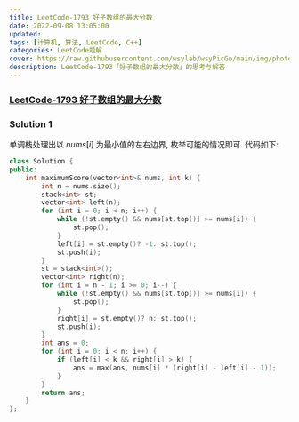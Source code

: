 ```yaml
---
title: LeetCode-1793 好子数组的最大分数 
date: 2022-09-08 13:05:00
updated:
tags: [计算机, 算法, LeetCode, C++]
categories: LeetCode题解
cover: https://raw.githubusercontent.com/wsylab/wsyPicGo/main/img/photo-1661897906179-18267166aa1a.avif
description: LeetCode-1793「好子数组的最大分数」的思考与解答
---
```

### [LeetCode-1793 好子数组的最大分数](https://leetcode.cn/problems/maximum-score-of-a-good-subarray/)

### Solution 1
单调栈处理出以 $nums[i]$ 为最小值的左右边界, 枚举可能的情况即可.
代码如下:
```C++
class Solution {
public:
    int maximumScore(vector<int>& nums, int k) {
        int n = nums.size();
        stack<int> st;
        vector<int> left(n);
        for (int i = 0; i < n; i++) {
            while (!st.empty() && nums[st.top()] >= nums[i]) {
                st.pop();
            }
            left[i] = st.empty()? -1: st.top();
            st.push(i);
        }
        st = stack<int>();
        vector<int> right(n);
        for (int i = n - 1; i >= 0; i--) {
            while (!st.empty() && nums[st.top()] >= nums[i]) {
                st.pop();
            }
            right[i] = st.empty()? n: st.top();
            st.push(i);
        }
        int ans = 0;
        for (int i = 0; i < n; i++) {
            if (left[i] < k && right[i] > k) {
                ans = max(ans, nums[i] * (right[i] - left[i] - 1));
            }
        }
        return ans;
    }
};
```